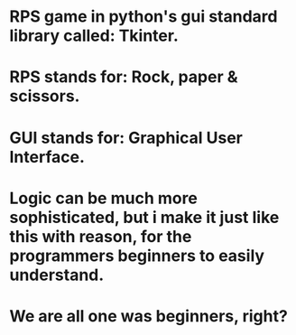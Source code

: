 # RPS game in python's gui standard library called: Tkinter.
# RPS stands for: Rock, paper & scissors.
# GUI stands for: Graphical User Interface.
# Logic can be much more sophisticated, but i make it just like this with reason, for the programmers beginners to easily understand.
# We are all one was beginners, right?
